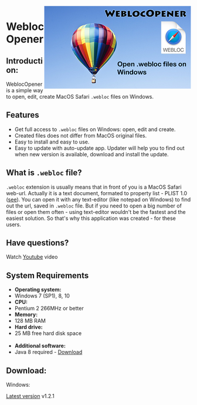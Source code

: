 <img src="WeblocOpenerIntro.png" align="right" width="400" height="225" />

# WeblocOpener

## Introduction:
WeblocOpener is a simple way to open, edit, create MacOS Safari `.webloc` files on Windows.

## Features

- Get full access to `.webloc` files on Windows: open, edit and create.
- Created files does not differ from MacOS original files.
- Easy to install and easy to use.
- Easy to update with auto-update app. 
Updater will help you to find out when new version is available, download and install the update.

## What is `.webloc` file?
`.webloc` extension is usually means that in front of you is a MacOS Safari web-url. 
Actually it is a text document, formated to property list - PLIST 1.0 
([see](https://developer.apple.com/library/content/documentation/General/Reference/InfoPlistKeyReference/Articles/AboutInformationPropertyListFiles.html)).
You can open it with any text-editor (like notepad on Windows) to find out the url, saved in `.webloc` file.
But if you need to open a big number of files or open them often - using text-editor wouldn't be the fastest and the easiest solution.
So that's why this application was created - for these users.


## Have questions? 
Watch [Youtube](https://youtu.be/Z-bT-VWMDsQ) video


## System Requirements

<ul class="SystemRequirements">
    <li><b>Operating system:</b></li>
    <li>Windows 7 (SP1), 8, 10</li>
    <li><b>CPU:</b></li>
    <li>Pentium 2 266MHz or better</li>
    <li><b>Memory:</b></li>
    <li>128 MB RAM</li>
    <li><b>Hard drive:</b></li>
    <li>25 MB free hard disk space</li>
    <br>
    <li><b>Additional software:</b></li>
<li>Java 8 required - <a href="https://java.com/download/">Download</a></li>
</ul>


## Download:
Windows:

[Latest version](https://github.com/benchdoos/WeblocOpener/releases/tag/v1.2.1) v1.2.1
